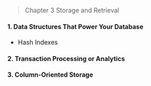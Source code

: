 > Chapter 3 Storage and Retrieval

#### 1. Data Structures That Power Your Database
* Hash Indexes

#### 2. Transaction Processing or Analytics

#### 3. Column-Oriented Storage
